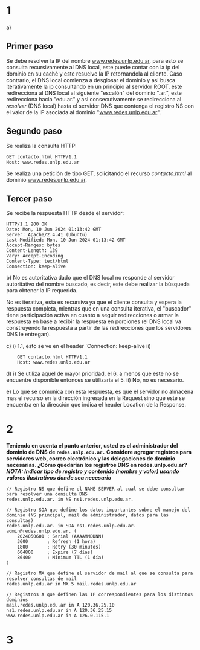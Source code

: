# 1
a)
## Primer paso
Se debe resolver la IP del nombre www.redes.unlp.edu.ar, para esto se consulta recursivamente al DNS local, este puede contar con la ip del dominio en su caché y este resuelve la IP retornandola al cliente. Caso contrario, el DNS local comienza a desglosar el dominio y asi busca iterativamente la ip consultando en un principio al servidor ROOT, este redirecciona al DNS local al siguiente "escalón" del dominio ".ar.", este redirecciona hacia "edu.ar." y asi consecutivamente se redirecciona al *resolver* (DNS local) hasta el servidor DNS que contenga el registro NS con el valor de la IP asociada al dominio "www.redes.unlp.edu.ar".  
## Segundo paso
Se realiza la consulta HTTP:
```http
GET contacto.html HTTP/1.1
Host: www.redes.unlp.edu.ar
```
Se realiza una petición de tipo GET, solicitando el recurso *contacto.html* al dominio www.redes.unlp.edu.ar. 
## Tercer paso
Se recibe la respuesta HTTP desde el servidor:
```http
HTTP/1.1 200 OK 
Date: Mon, 10 Jun 2024 01:13:42 GMT 
Server: Apache/2.4.41 (Ubuntu) 
Last-Modified: Mon, 10 Jun 2024 01:13:42 GMT 
Accept-Ranges: bytes 
Content-Length: 139 
Vary: Accept-Encoding 
Content-Type: text/html 
Connection: keep-alive
```

b) 
No es autoritativa dado que el DNS local no responde al servidor autoritativo del nombre buscado, es decir, este debe realizar la búsqueda para obtener la IP requerida.

No es iterativa, esta es recursiva ya que el cliente consulta y espera la respuesta completa, mientras que en una consulta iterativa, el "buscador" tiene participación activa en cuanto a seguir redirecciones o armar la respuesta en base a recibir la respuesta en porciones (el DNS local va construyendo la respuesta a partir de las redirecciones que los servidores DNS le entregan).

c)
	i) 1.1, esto se ve en el header `Connection: keep-alive
	ii) 
```http	 
	GET contacto.html HTTP/1.1
	Host: www.redes.unlp.edu.ar
```

d)
	i) Se utiliza aquel de mayor prioridad, el 6, a menos que este no se encuentre disponible entonces se utilizaría el 5.
	ii) No, no es necesario.

e)
	Lo que se comunica con esta respuesta, es que el servidor no almacena mas el recurso en la dirección ingresada en la Request sino que este se encuentra en la dirección que indica el header Location de la Response.

# 2
**Teniendo en cuenta el punto anterior, usted es el administrador del dominio de DNS de ``redes.unlp.edu.ar.`` 
Considere agregar registros para servidores web, correo electrónico y las delegaciones de dominio necesarias. 
¿Cómo quedarían los registros DNS en redes.unlp.edu.ar? 
*NOTA: Indicar tipo de registro y contenido (nombre y valor) usando valores ilustrativos donde sea necesario***

```clike
// Registro NS que define el NAME SERVER al cual se debe consultar para resolver una consulta DNS
redes.unlp.edu.ar. in NS ns1.redes.unlp.edu.ar.

// Registro SOA que define los datos importantes sobre el manejo del dominio (NS principal, mail de administrador, datos para las consultas)
redes.unlp.edu.ar. in SOA ns1.redes.unlp.edu.ar. admin@redes.unlp.edu.ar. (
    2024050601 ; Serial (AAAAMMDDNN)
    3600       ; Refresh (1 hora)
    1800       ; Retry (30 minutos)
    604800     ; Expire (7 días)
    86400      ; Minimum TTL (1 día)
)

// Registro MX que define el servidor de mail al que se consulta para resolver consultas de mail
redes.unlp.edu.ar in MX 5 mail.redes.unlp.edu.ar

// Registros A que definen las IP correspondientes para los distintos dominios
mail.redes.unlp.edu.ar in A 120.36.25.10
ns1.redes.unlp.edu.ar in A 120.36.25.15
www.redes.unlp.edu.ar in A 126.0.115.1
```
# 3
